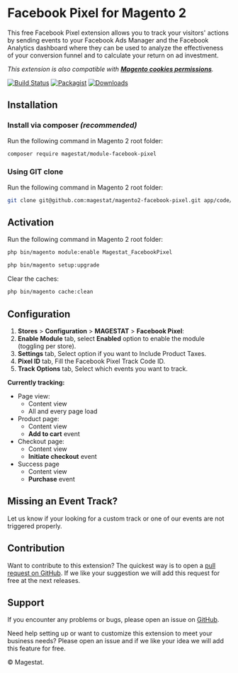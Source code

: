# Facebook Pixel for Magento 2

This free Facebook Pixel extension allows you to track your visitors' actions by sending events to your Facebook Ads Manager and the Facebook Analytics dashboard where they can be used to analyze the effectiveness of your conversion funnel and to calculate your return on ad investment.

*This extension is also compatible with **[Magento cookies permissions](https://docs.magento.com/m2/ce/user_guide/stores/compliance-cookie-restriction-mode.html)**.*

[![Build Status](https://travis-ci.org/magestat/magento2-facebook-pixel.svg?branch=develop)](https://travis-ci.org/magestat/magento2-facebook-pixel) [![Packagist](https://img.shields.io/packagist/v/magestat/module-facebook-pixel.svg)](https://packagist.org/packages/magestat/module-facebook-pixel) [![Downloads](https://img.shields.io/packagist/dt/magestat/module-facebook-pixel.svg)](https://packagist.org/packages/magestat/module-facebook-pixel)

## Installation

### Install via composer _(recommended)_

Run the following command in Magento 2 root folder:
```sh
composer require magestat/module-facebook-pixel
```

### Using GIT clone

Run the following command in Magento 2 root folder:
```sh
git clone git@github.com:magestat/magento2-facebook-pixel.git app/code/Magestat/FacebookPixel
```

## Activation

Run the following command in Magento 2 root folder:
```sh
php bin/magento module:enable Magestat_FacebookPixel
```

```sh
php bin/magento setup:upgrade
```

Clear the caches:
```sh
php bin/magento cache:clean
```

## Configuration

1. **Stores** > **Configuration** > **MAGESTAT** > **Facebook Pixel**:
2. **Enable Module** tab, select **Enabled** option to enable the module (toggling per store).
3. **Settings** tab, Select option if you want to Include Product Taxes.
3. **Pixel ID** tab, Fill the Facebook Pixel Track Code ID.
4. **Track Options** tab, Select which events you want to track.

**Currently tracking:**
- Page view:
  - Content view
  - All and every page load
- Product page:
  - Content view
  - **Add to cart** event
- Checkout page:
  - Content view
  - **Initiate checkout** event
- Success page
  - Content view
  - **Purchase** event


## Missing an Event Track?

Let us know if your looking for a custom track or one of our events are not triggered properly.

## Contribution

Want to contribute to this extension? The quickest way is to open a [pull request on GitHub](https://help.github.com/articles/using-pull-requests).
If we like your suggestion we will add this request for free at the next releases.

## Support

If you encounter any problems or bugs, please open an issue on [GitHub](https://github.com/magestat/magento2-facebook-pixel/issues).

Need help setting up or want to customize this extension to meet your business needs? Please open an issue and if we like your idea we will add this feature for free.

© Magestat.
